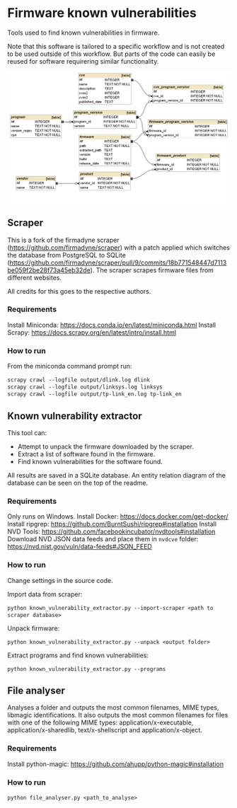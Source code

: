 # Firmware known vulnerabilities

Tools used to find known vulnerabilities in firmware.

Note that this software is tailored to a specific workflow and is not created to be used outside of this workflow. But parts of the code can easily be reused for software requirering similar functionality.

![Database entity relation diagram](./database.png)

## Scraper
This is a fork of the firmadyne scraper (https://github.com/firmadyne/scraper) with a patch applied which switches the database from PostgreSQL to SQLite (https://github.com/firmadyne/scraper/pull/9/commits/18b771548447d7113be059f2be28f73a45eb32de). The scraper scrapes firmware files from different websites.

All credits for this goes to the respective authors.

### Requirements
Install Miniconda: https://docs.conda.io/en/latest/miniconda.html
Install Scrapy: https://docs.scrapy.org/en/latest/intro/install.html

### How to run
From the miniconda command prompt run:
```
scrapy crawl --logfile output/dlink.log dlink
scrapy crawl --logfile output/linksys.log linksys
scrapy crawl --logfile output/tp-link_en.log tp-link_en
```

## Known vulnerability extractor
This tool can:
* Attempt to unpack the firmware downloaded by the scraper.
* Extract a list of software found in the firmware.
* Find known vulnerabilities for the software found.

All results are saved in a SQLite database. An entity relation diagram of the database can be seen on the top of the readme.

### Requirements
Only runs on Windows.
Install Docker: https://docs.docker.com/get-docker/
Install ripgrep: https://github.com/BurntSushi/ripgrep#installation
Install NVD Tools: https://github.com/facebookincubator/nvdtools#installation
Download NVD JSON data feeds and place them in ```nvdcve``` folder: https://nvd.nist.gov/vuln/data-feeds#JSON_FEED

### How to run
Change settings in the source code.

Import data from scraper:
```
python known_vulnerability_extractor.py --import-scraper <path to scraper database>
```

Unpack firmware:
```
python known_vulnerability_extractor.py --unpack <output folder>
```

Extract programs and find known vulnerabilities:
```
python known_vulnerability_extractor.py --programs
```

## File analyser
Analyses a folder and outputs the most common filenames, MIME types, libmagic identifications. It also outputs the most common filenames for files with one of the following MIME types: application/x-executable, application/x-sharedlib, text/x-shellscript and application/x-object. 

### Requirements
Install python-magic: https://github.com/ahupp/python-magic#installation

### How to run
```
python file_analyser.py <path_to_analyse>
```
